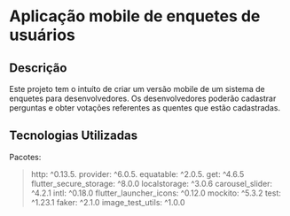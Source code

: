 # Aplicação mobile de enquetes de usuários

## Descrição

Este projeto tem o intuíto de criar um versão mobile de um sistema de enquetes para desenvolvedores. Os desenvolvedores poderão cadastrar perguntas e obter votações referentes as quentes que estão cadastradas.

## Tecnologias Utilizadas

Pacotes:

> http: ^0.13.5.
> provider: ^6.0.5.
> equatable: ^2.0.5.
> get: ^4.6.5
> flutter_secure_storage: ^8.0.0
> localstorage: ^3.0.6
> carousel_slider: ^4.2.1
> intl: ^0.18.0
> flutter_launcher_icons: ^0.12.0
> mockito: ^5.3.2
> test: ^1.23.1
> faker: ^2.1.0
> image_test_utils: ^1.0.0
